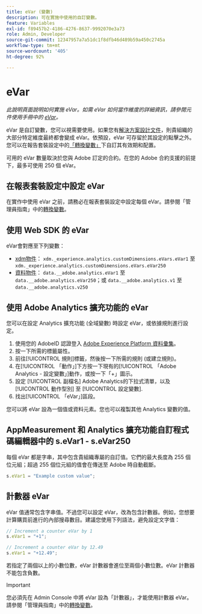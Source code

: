 ```yaml
---
title: eVar (變數)
description: 可在實施中使用的自訂變數。
feature: Variables
exl-id: f89457b2-4186-4276-8637-9992070e3a73
role: Admin, Developer
source-git-commit: 12347957a7a51dc1f8dfb46d489b59a450c2745a
workflow-type: tm+mt
source-wordcount: '405'
ht-degree: 92%

---
```


# eVar

*此說明頁面說明如何實施 eVar。如需 eVar 如何當作維度的詳細資訊，請參閱元件使用手冊中的 [eVar](/help/components/dimensions/evar.md)。*

eVar 是自訂變數，您可以視需要使用。如果您有[解決方案設計文件](/help/implement/prepare/solution-design.md)，則貴組織的大部分特定維度最終都會變成 eVar。依預設，eVar 可存留於其設定的點擊之外。您可以在報告套裝設定中的[「轉換變數」](/help/admin/admin/c-manage-report-suites/c-edit-report-suites/conversion-var-admin/conversion-var-admin.md)下自訂其有效期和配置。

可用的 eVar 數量取決於您與 Adobe 訂定的合約。在您的 Adobe 合約支援的前提下，最多可使用 250 個 eVar。

## 在報表套裝設定中設定 eVar

在實作中使用 eVar 之前，請務必在報表套裝設定中設定每個 eVar。請參閱「管理員指南」中的[轉換變數](/help/admin/admin/c-manage-report-suites/c-edit-report-suites/conversion-var-admin/conversion-var-admin.md)。

## 使用 Web SDK 的 eVar

eVar會對應至下列變數：

* [xdm物件](/help/implement/aep-edge/xdm-var-mapping.md)： `xdm._experience.analytics.customDimensions.eVars.eVar1` 至 `xdm._experience.analytics.customDimensions.eVars.eVar250`
* [資料物件](/help/implement/aep-edge/data-var-mapping.md)： `data.__adobe.analytics.eVar1` 至 `data.__adobe.analytics.eVar250`；或 `data.__adobe.analytics.v1` 至 `data.__adobe.analytics.v250`

## 使用 Adobe Analytics 擴充功能的 eVar

您可以在設定 Analytics 擴充功能 (全域變數) 時設定 eVar，或依據規則進行設定。

1. 使用您的 AdobeID 認證登入 [Adobe Experience Platform 資料彙集](https://experience.adobe.com/data-collection)。
2. 按一下所需的標籤屬性。
3. 前往[!UICONTROL 規則]標籤，然後按一下所需的規則 (或建立規則)。
4. 在[!UICONTROL 「動作」]下方按一下現有的[!UICONTROL 「Adobe Analytics - 設定變數」]動作，或按一下「+」圖示。
5. 設定 [!UICONTROL 副檔名] Adobe Analytics的下拉式清單，以及 [!UICONTROL 動作型別] 至 [!UICONTROL 設定變數].
6. 找出[!UICONTROL 「eVar」]區段。

您可以將 eVar 設為一個值或資料元素。您也可以複製其他 Analytics 變數的值。

## AppMeasurement 和 Analytics 擴充功能自訂程式碼編輯器中的 s.eVar1 - s.eVar250

每個 eVar 都是字串，其中包含貴組織專屬的自訂值。它們的最大長度為 255 個位元組；超過 255 個位元組的值會在傳送至 Adobe 時自動截斷。

```js
s.eVar1 = "Example custom value";
```

## 計數器 eVar

eVar 值通常包含字串值。不過您可以設定 eVar，改為包含計數器。例如，您想要計算購買前進行的內部搜尋數目。建議您使用下列語法，避免設定文字值：

```js
// Increment a counter eVar by 1
s.eVar1 = "+1";

// Increment a counter eVar by 12.49
s.eVar1 = "+12.49";
```

若指定了兩個以上的小數位數，eVar 計數器會進位至兩個小數位數。eVar 計數器不能包含負數。

>[!IMPORTANT]
>
>您必須先在 Admin Console 中將 eVar 設為「計數器」，才能使用計數器 eVar。請參閱「管理員指南」中的[轉換變數](/help/admin/admin/c-manage-report-suites/c-edit-report-suites/conversion-var-admin/conversion-var-admin.md)。
